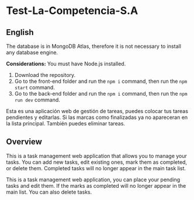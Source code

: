 # Test-La-Competencia-S.A
## English

The database is in MongoDB Atlas, therefore it is not necessary to install any database engine.

**Considerations:** You must have Node.js installed.

1. Download the repository.
2. Go to the front-end folder and run the `npm i` command, then run the `npm start` command.
3. Go to the back-end folder and run the `npm i` command, then run the `npm run dev` command.

Esta es una aplicación web de gestión de tareas, puedes colocar tus tareas pendientes y editarlas. Si las marcas como finalizadas ya no apareceran en la lista principal. También puedes eliminar tareas.

## Overview

This is a task management web application that allows you to manage your tasks. You can add new tasks, edit existing ones, mark them as completed, or delete them. Completed tasks will no longer appear in the main task list.

This is a task management web application, you can place your pending tasks and edit them. If the marks as completed will no longer appear in the main list. You can also delete tasks.

